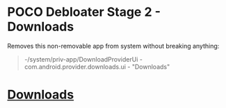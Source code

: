 # POCO Debloater Stage 2 - Downloads  
 Removes this non-removable app from system without breaking anything:  
> -/system/priv-app/DownloadProviderUi - com.android.provider.downloads.ui - "Downloads"  
 
# [Downloads](https://github.com/symbuzzer/Poco-Debloater-Magisk-Modules/releases)

